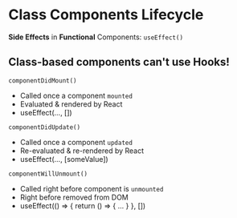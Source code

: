 # Class Components Lifecycle

<b>Side Effects</b> in <b>Functional</b> Components: `useEffect()`

## Class-based components can't use Hooks!

`componentDidMount()`

-   Called once a component `mounted`
-   Evaluated & rendered by React
-   useEffect(..., [])

`componentDidUpdate()`

-   Called once a component `updated`
-   Re-evaluated & re-rendered by React
-   useEffect(..., [someValue])

`componentWillUnmount()`

-   Called right before component is `unmounted`
-   Right before removed from DOM
-   useEffect(() => { return () => { ... } }, [])
